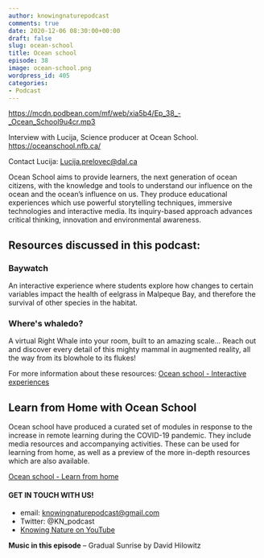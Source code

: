 ```yaml
---
author: knowingnaturepodcast
comments: true
date: 2020-12-06 08:30:00+00:00
draft: false
slug: ocean-school
title: Ocean school
episode: 38
image: ocean-school.png
wordpress_id: 405
categories:
- Podcast
---
```


https://mcdn.podbean.com/mf/web/xia5b4/Ep_38_-_Ocean_School9u4cr.mp3

Interview with Lucija, Science producer at Ocean School.
<https://oceanschool.nfb.ca/>

Contact Lucija: Lucija.prelovec@dal.ca

Ocean School aims to provide learners, the next generation of ocean citizens,
with the knowledge and tools to understand our influence on the ocean and the
ocean’s influence on us. They produce educational experiences which use
powerful storytelling techniques, immersive technologies and interactive
media. Its inquiry-based approach advances critical thinking, innovation and
environmental awareness.

## Resources discussed in this podcast:

### Baywatch

An interactive experience where students explore how changes to certain
variables impact the health of eelgrass in Malpeque Bay, and therefore the
survival of other species in the habitat.

### Where's whaledo?

A virtual Right Whale into your room, built to an amazing scale… Reach out and
discover every detail of this mighty mammal in augmented reality, all the way
from its blowhole to its flukes!

For more information about these resources: [Ocean school - Interactive experiences](https://help.oceanschool.nfb.ca/educational-resources/interactive-experiences)

## Learn from Home with Ocean School

Ocean school have produced a curated set of modules in response to the
increase in remote learning during the COVID-19 pandemic. They include media
resources and accompanying activities. These can be used for learning from
home, as well as a preview of the more in-depth resources which are also
available.

[Ocean school - Learn from home](https://help.oceanschool.nfb.ca/learn-from-home)

#### **GET IN TOUCH WITH US!**

  * email: knowingnaturepodcast@gmail.com
  * Twitter: @KN_podcast
  * [Knowing Nature on YouTube](https://www.youtube.com/channel/UChczdsDfBKOfdSL4TBIUGXA)

**Music in this episode** – Gradual Sunrise by David Hilowitz

